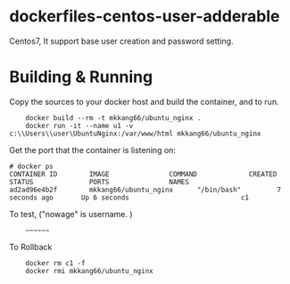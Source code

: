 # dockerfiles-centos-user-adderable
Centos7, It support base user creation and password setting.

# Building & Running

Copy the sources to your docker host and build the container, and to run.
```
	docker build --rm -t mkkang66/ubuntu_nginx .
	docker run -it --name u1 -v c:\\Users\\user\UbuntuNginx:/var/www/html mkkang66/ubuntu_nginx
```
Get the port that the container is listening on:

```
# docker ps
CONTAINER ID        IMAGE               COMMAND             CREATED             STATUS              PORTS               NAMES
ad2ad96e4b2f        mkkang66/ubuntu_nginx      "/bin/bash"         7 seconds ago       Up 6 seconds                            c1
```

To test, ("nowage" is username. )
```
	~~~~~~
```
To Rollback
```
    docker rm c1 -f
    docker rmi mkkang66/ubuntu_nginx
```
